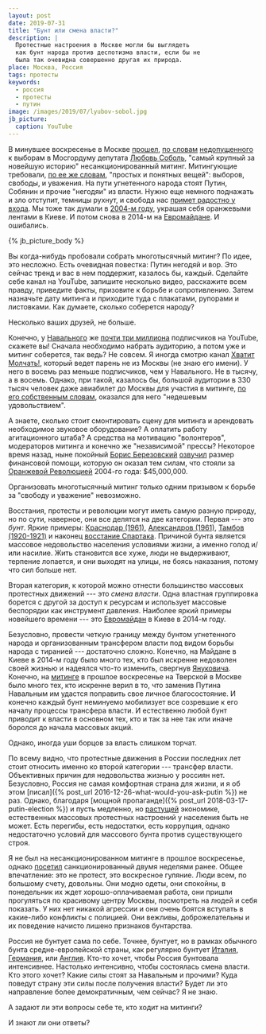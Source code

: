 ```yaml
---
layout: post
date: 2019-07-31
title: "Бунт или смена власти?"
description: |
  Протестные настроения в Москве могли бы выглядеть
  как бунт народа против деспотизма власти, если бы не
  была так очевидна совершенно другая их природа.
place: Москва, Россия
tags: протесты
keywords:
  - россия
  - протесты
  - путин
image: /images/2019/07/lyubov-sobol.jpg
jb_picture:
  caption: YouTube
---
```


В минувшее воскресенье в Москве [прошел](https://lenta.ru/news/2019/07/30/mass/),
[по словам](https://www.youtube.com/watch?v=fcSQlCluaf4)
[недопущенного](https://www.vedomosti.ru/politics/articles/2019/07/16/806649-lyubov-sobol)
к выборам в Мосгордуму депутата
[Любовь Соболь](https://ru.wikipedia.org/wiki/%D0%A1%D0%BE%D0%B1%D0%BE%D0%BB%D1%8C,_%D0%9B%D1%8E%D0%B1%D0%BE%D0%B2%D1%8C_%D0%AD%D0%B4%D1%83%D0%B0%D1%80%D0%B4%D0%BE%D0%B2%D0%BD%D0%B0),
"самый крупный за новейшую историю" несанкционированный митинг.
Митингующие требовали, [по ее же словам](https://youtu.be/fcSQlCluaf4?t=33),
"простых и понятных вещей": выборов, свободы, и уважения.
На пути угнетенного народа стоят Путин, Собянин и прочие "негодяи" из власти.
Нужно еще немного поднажать и зло отступит, темницы рухнут, и свобода нас
[примет радостно у входа](https://ru.wikisource.org/wiki/%D0%92%D0%BE_%D0%B3%D0%BB%D1%83%D0%B1%D0%B8%D0%BD%D0%B5_%D1%81%D0%B8%D0%B1%D0%B8%D1%80%D1%81%D0%BA%D0%B8%D1%85_%D1%80%D1%83%D0%B4_%28%D0%9F%D1%83%D1%88%D0%BA%D0%B8%D0%BD%29).
Мы тоже так думали в [2004-м году](https://ru.wikipedia.org/wiki/%D0%9E%D1%80%D0%B0%D0%BD%D0%B6%D0%B5%D0%B2%D0%B0%D1%8F_%D1%80%D0%B5%D0%B2%D0%BE%D0%BB%D1%8E%D1%86%D0%B8%D1%8F),
украшая себя оранжевыми лентами в Киеве. И потом снова в 2014-м на
[Евромайдане](https://ru.wikipedia.org/wiki/%D0%95%D0%B2%D1%80%D0%BE%D0%BC%D0%B0%D0%B9%D0%B4%D0%B0%D0%BD).
И ошибались.

{% jb_picture_body %}

<!--more-->

Вы когда-нибудь пробовали собрать многотысячный митинг? По идее, это несложно. Есть очевидная
повестка: Путин негодяй и вор. Это сейчас тренд и вас в нем поддержит, казалось бы, каждый.
Сделайте себе канал на YouTube, запишите несколько видео, расскажите всем
правду, приведите факты, призовите к борьбе и сопротивлению. Затем назначьте
дату митинга и приходите туда с плакатами, рупорами и листовками. Как думаете,
сколько соберется народу?

Несколько ваших друзей, не больше.

Конечно, у [Навального](https://ru.wikipedia.org/wiki/%D0%9D%D0%B0%D0%B2%D0%B0%D0%BB%D1%8C%D0%BD%D1%8B%D0%B9,_%D0%90%D0%BB%D0%B5%D0%BA%D1%81%D0%B5%D0%B9_%D0%90%D0%BD%D0%B0%D1%82%D0%BE%D0%BB%D1%8C%D0%B5%D0%B2%D0%B8%D1%87)
же [почти три миллиона](https://www.youtube.com/user/NavalnyRu)
подписчиков на YouTube, скажете вы! Сначала
необходимо набрать аудиторию, а потом уже и митинг соберется, так ведь? Не совсем.
Я иногда смотрю канал [Хватит Молчать!](https://www.youtube.com/channel/UCGzzQZ7Yh_05VX4soU9_Hzw),
который ведет парень не из Москвы (не знаю его имени). У него в восемь раз меньше подписчиков, чем
у Навального. Не в тысячу, а в восемь. Однако, при такой, казалось бы, большой аудитории в 330 тысяч человек
даже авиабилет до Москвы для участия в митинге, [по его собственным словам](https://youtu.be/gbncOinnRuI?t=323),
оказался для него "недешевым удовольствием".

А знаете, сколько стоит смонтировать сцену для митинга и арендовать необходимое
звуковое оборудование? А оплатить работу агитационного штаба? А средства
на мотивацию "волонтеров", модераторов митинга и конечно же "независимой" прессы?
Некоторое время назад, ныне покойный
[Борис Березовский](https://ru.wikipedia.org/wiki/%D0%91%D0%B5%D1%80%D0%B5%D0%B7%D0%BE%D0%B2%D1%81%D0%BA%D0%B8%D0%B9,_%D0%91%D0%BE%D1%80%D0%B8%D1%81_%D0%90%D0%B1%D1%80%D0%B0%D0%BC%D0%BE%D0%B2%D0%B8%D1%87)
[озвучил](https://www.youtube.com/watch?v=7gMPB14Irxg) размер финансовой
помощи, которую он оказал тем силам, что стояли за
[Оранжевой Революцией](https://ru.wikipedia.org/wiki/%D0%9E%D1%80%D0%B0%D0%BD%D0%B6%D0%B5%D0%B2%D0%B0%D1%8F_%D1%80%D0%B5%D0%B2%D0%BE%D0%BB%D1%8E%D1%86%D0%B8%D1%8F)
2004-го года: $45,000,000.

Организовать многотысячный митинг только одним призывом к борьбе
за "свободу и уважение" невозможно.

Восстания, протесты и революции могут иметь самую разную природу, но
по сути, наверное, они все делятся на две категории. Первая --- это _бунт_.
Яркие примеры: [Краснодар (1961)](https://ru.wikipedia.org/wiki/%D0%9C%D0%B0%D1%81%D1%81%D0%BE%D0%B2%D1%8B%D0%B5_%D0%B1%D0%B5%D1%81%D0%BF%D0%BE%D1%80%D1%8F%D0%B4%D0%BA%D0%B8_%D0%B2_%D0%9A%D1%80%D0%B0%D1%81%D0%BD%D0%BE%D0%B4%D0%B0%D1%80%D0%B5_%281961%29),
[Александров (1961)](https://ru.wikipedia.org/wiki/%D0%9C%D0%B0%D1%81%D1%81%D0%BE%D0%B2%D1%8B%D0%B5_%D0%B1%D0%B5%D1%81%D0%BF%D0%BE%D1%80%D1%8F%D0%B4%D0%BA%D0%B8_%D0%B2_%D0%90%D0%BB%D0%B5%D0%BA%D1%81%D0%B0%D0%BD%D0%B4%D1%80%D0%BE%D0%B2%D0%B5),
[Тамбов (1920-1921)](https://ru.wikipedia.org/wiki/%D0%A2%D0%B0%D0%BC%D0%B1%D0%BE%D0%B2%D1%81%D0%BA%D0%BE%D0%B5_%D0%B2%D0%BE%D1%81%D1%81%D1%82%D0%B0%D0%BD%D0%B8%D0%B5_%281920%E2%80%941921%29)
и наконец
[восстание Спартака](https://ru.wikipedia.org/wiki/%D0%92%D0%BE%D1%81%D1%81%D1%82%D0%B0%D0%BD%D0%B8%D0%B5_%D0%A1%D0%BF%D0%B0%D1%80%D1%82%D0%B0%D0%BA%D0%B0).
Причиной бунта является массовое недовольство
населения условиями жизни, а именно голод и/или насилие.
Жить становится все хуже, люди не выдерживают, терпение лопается, и они
выходят на улицы, не боясь наказания, потому что сил больше нет.

Вторая категория, к которой можно отнести большинство массовых протестных движений ---
это _смена власти_. Одна властная группировка борется с другой за доступ
к ресурсам и использует массовые беспорядки как инструмент давления. Наиболее
яркий примеры новейшего времени --- это
[Евромайдан](https://ru.wikipedia.org/wiki/%D0%95%D0%B2%D1%80%D0%BE%D0%BC%D0%B0%D0%B9%D0%B4%D0%B0%D0%BD)
в Киеве в 2014-м году.

Безусловно, провести четкую границу между бунтом угнетенного народа и
организованным трансфером власти под видом борьбы народа с тиранией ---
достаточно сложно. Конечно, на Майдане в Киеве в 2014-м году было много тех,
кто был искренне недоволен своей жизнью и надеялся что-то изменить, свергнув
[Януковича](https://ru.wikipedia.org/wiki/%D0%AF%D0%BD%D1%83%D0%BA%D0%BE%D0%B2%D0%B8%D1%87,_%D0%92%D0%B8%D0%BA%D1%82%D0%BE%D1%80_%D0%A4%D1%91%D0%B4%D0%BE%D1%80%D0%BE%D0%B2%D0%B8%D1%87).
Конечно, на [митинге](https://www.vedomosti.ru/politics/articles/2019/07/27/807443-miting)
в прошлое воскресенье на Тверской в Москве
было много тех, кто искренне верил в то, что заменив Путина Навальным им
удастся поправить свое личное благосостояние. И конечно каждый бунт неминуемо
мобилизует все созревшие к его началу процессы трансфера власти. И естественно
любой бунт приводит к власти в основном тех, кто и так за нее так или иначе боролся
до начала массовых акций.

Однако, иногда уши борцов за власть слишком торчат.

По всему видно, что протестные движения в России последних лет стоит относить
именно ко второй категории --- трансфер власти. Объективных причин для недовольства
жизнью у россиян нет. Безусловно, Россия не самая комфортная страна для жизни,
и я об этом [писал]({% post_url 2016-12-26-what-would-you-ask-putin %})
не раз. Однако, благодаря
[мощной пропаганде]({% post_url 2018-03-17-putin-election %})
и пусть медленно,
но [растущей](https://ru.wikipedia.org/wiki/%D0%AD%D0%BA%D0%BE%D0%BD%D0%BE%D0%BC%D0%B8%D0%BA%D0%B0_%D0%A0%D0%BE%D1%81%D1%81%D0%B8%D0%B8)
экономике, естественных массовых протестных настроений у населения
быть не может. Есть перегибы, есть недостатки, есть коррупция, однако
недостаточно условий для массового бунта против существующего строя.

Я не был на несанкционированном митинге в прошлое воскресенье, однако
[посетил](https://twitter.com/yegor256/status/1152542046588219392)
санкционированный двумя неделями ранее. Общее впечатление: это не протест,
это воскресное гуляние. Люди всем, по большому счету, довольны. Они модно одеты,
они спокойны, в понедельник их ждет хорошо-оплачиваемая работа, они пришли
прогуляться по красивому центру Москвы, посмотреть на людей и себя показать.
У них нет никакой агрессии и они очень боятся вступать в какие-либо конфликты
с полицией. Они вежливы, доброжелательны и их поведение начисто лишено
признаков бунтарства.

Россия не бунтует сама по себе. Точнее, бунтует, но в рамках обычного
бунта средне-европейской страны, как регулярно бунтует
[Италия](https://ru.euronews.com/tag/protests-in-italia),
[Германия](https://www.dw.com/ru/%D0%B2-%D0%B3%D0%B5%D1%80%D0%BC%D0%B0%D0%BD%D0%B8%D0%B8-%D0%BF%D1%80%D0%BE%D1%85%D0%BE%D0%B4%D1%8F%D1%82-%D0%BC%D0%BD%D0%BE%D0%B3%D0%BE%D1%82%D1%8B%D1%81%D1%8F%D1%87%D0%BD%D1%8B%D0%B5-%D0%B0%D0%BA%D1%86%D0%B8%D0%B8-%D0%BF%D1%80%D0%BE%D1%82%D0%B5%D1%81%D1%82%D0%B0-%D0%BF%D1%80%D0%BE%D1%82%D0%B8%D0%B2-%D0%BD%D0%B0%D1%86%D0%B8%D0%BE%D0%BD%D0%B0%D0%BB%D0%B8%D0%B7%D0%BC%D0%B0/a-48795872),
или
[Англия](https://ru.wikipedia.org/wiki/%D0%91%D0%B5%D1%81%D0%BF%D0%BE%D1%80%D1%8F%D0%B4%D0%BA%D0%B8_%D0%B2_%D0%90%D0%BD%D0%B3%D0%BB%D0%B8%D0%B8_%D0%B2_%D0%B0%D0%B2%D0%B3%D1%83%D1%81%D1%82%D0%B5_2011_%D0%B3%D0%BE%D0%B4%D0%B0).
Кто-то хочет, чтобы Россия бунтовала интенсивнее. Настолько интенсивно,
чтобы состоялась смена власти. Кто этого хочет? Какие силы стоят за
Навальным и прочими? Куда поведут страну эти силы после получения власти?
Будет ли это направление более демократичным, чем сейчас? Я не знаю.

А задают ли эти вопросы себе те, кто ходит на митинги?

И знают ли они ответы?

